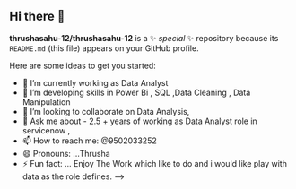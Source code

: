 ## Hi there 👋

**thrushasahu-12/thrushasahu-12** is a ✨ _special_ ✨ repository because its `README.md` (this file) appears on your GitHub profile.

Here are some ideas to get you started:

- 🔭 I’m currently working as Data Analyst
- 🌱 I’m developing skills in Power Bi , SQL ,Data Cleaning , Data Manipulation
- 👯 I’m looking to collaborate on Data Analysis,
- 💬 Ask me about - 2.5 + years of working as Data Analyst role in servicenow , 
- 📫 How to reach me: @9502033252
- 😄 Pronouns: ...Thrusha
- ⚡ Fun fact: ... Enjoy The Work which like to do and i would like play with data as the role defines.
-->
